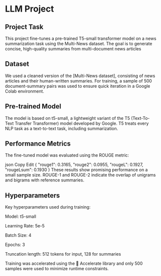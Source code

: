 # LLM Project

## Project Task
This project fine-tunes a pre-trained T5-small transformer model on a news summarization task using the Multi-News dataset. The goal is to generate concise, high-quality summaries from multi-document news articles

## Dataset
We used a cleaned version of the [Multi-News dataset], consisting of news articles and their human-written summaries. For training, a sample of 500 document-summary pairs was used to ensure quick iteration in a Google Colab environment.

## Pre-trained Model
The model is based on t5-small, a lightweight variant of the T5 (Text-To-Text Transfer Transformer) model developed by Google. T5 treats every NLP task as a text-to-text task, including summarization.

## Performance Metrics
The fine-tuned model was evaluated using the ROUGE metric:

json
Copy
Edit
{
  "rouge1": 0.3165,
  "rouge2": 0.0955,
  "rougeL": 0.1927,
  "rougeLsum": 0.1930
}
These results show promising performance on a small sample size. ROUGE-1 and ROUGE-2 indicate the overlap of unigrams and bigrams with reference summaries.



## Hyperparameters
Key hyperparameters used during training:

Model: t5-small

Learning Rate: 5e-5

Batch Size: 4

Epochs: 3

Truncation length: 512 tokens for input, 128 for summaries

Training was accelerated using the 🤗 Accelerate library and only 500 samples were used to minimize runtime constraints.

